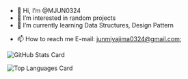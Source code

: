 - 👋 Hi, I’m @MJUN0324
- 👀 I’m interested in random projects
- 🌱 I’m currently learning Data Structures, Design Pattern
<!--- - 💞️ I’m looking to collaborate on Youtube --->
- 📫 How to reach me E-mail: junmiyajima0324@gmail.com;

![GitHub Stats Card](https://github-readme-stats.vercel.app/api?username=MJUN0324)

![Top Languages Card](https://github-readme-stats.vercel.app/api/top-langs/?username=MJUN0324)

<!---
MJUN0324/MJUN0324 is a ✨ special ✨ repository because its `README.md` (this file) appears on your GitHub profile.
You can click the Preview link to take a look at your changes.
--->
